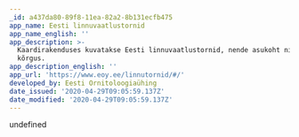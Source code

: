 ```yaml
---
_id: a437da80-89f8-11ea-82a2-8b131ecfb475
app_name: Eesti linnuvaatlustornid
app_name_english: ''
app_description: >-
  Kaardirakenduses kuvatakse Eesti linnuvaatlustornid, nende asukoht ning
  kõrgus.
app_description_english: ''
app_url: 'https://www.eoy.ee/linnutornid/#/'
developed_by: Eesti Ornitoloogiaühing
date_issued: '2020-04-29T09:05:59.137Z'
date_modified: '2020-04-29T09:05:59.137Z'
---
```

undefined
